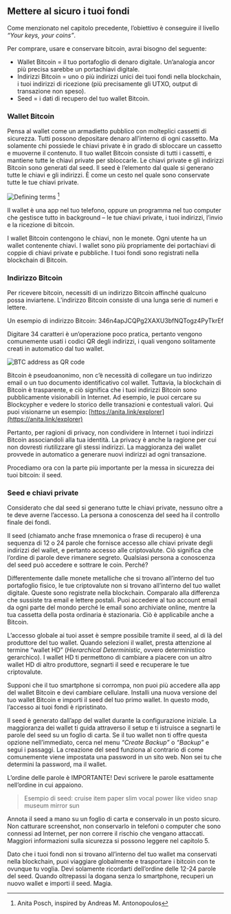 ## Mettere al sicuro i tuoi fondi

Come menzionato nel capitolo precedente, l’obiettivo è conseguire il livello _“Your keys, your coins”_.

Per comprare, usare e conservare bitcoin, avrai bisogno del seguente:

* Wallet Bitcoin = il tuo portafoglio di denaro digitale. Un’analogia ancor più precisa sarebbe un portachiavi digitale.
* Indirizzi Bitcoin = uno o più indirizzi unici dei tuoi fondi nella blockchain, i tuoi indirizzi di ricezione (più precisamente gli UTXO, output di transazione non speso).
* Seed = i dati di recupero del tuo wallet Bitcoin.

### Wallet Bitcoin
Pensa al wallet come un armadietto pubblico con molteplici cassetti di sicurezza. Tutti possono depositare denaro all’interno di ogni cassetto. Ma solamente chi possiede le chiavi private è in grado di sbloccare un cassetto e muoverne il contenuto. Il tuo wallet Bitcoin consiste di tutti i cassetti, e mantiene tutte le chiavi private per sbloccarle. Le chiavi private e gli indirizzi Bitcoin sono generati dal seed. Il seed è l’elemento dal quale si generano tutte le chiavi e gli indirizzi. È come un cesto nel quale sono conservate tutte le tue chiavi private.

![Defining terms](assets/_seed-postbox.png) [^69]

Il wallet è una app nel tuo telefono, oppure un programma nel tuo computer che gestisce tutto in background – le tue chiavi private, i tuoi indirizzi, l’invio e la ricezione di bitcoin.

I wallet Bitcoin contengono le chiavi, non le monete. Ogni utente ha un wallet contenente chiavi. I wallet sono più propriamente dei portachiavi di coppie di chiavi private e pubbliche. I tuoi fondi sono registrati nella blockchain di Bitcoin.

### Indirizzo Bitcoin
Per ricevere bitcoin, necessiti di un indirizzo Bitcoin affinché qualcuno possa inviartene. L’indirizzo Bitcoin consiste di una lunga serie di numeri e lettere.

Un esempio di indirizzo Bitcoin: 346n4apJCQPg2XAXU3bfNQTogz4PyTkrEf

Digitare 34 caratteri è un’operazione poco pratica, pertanto vengono comunemente usati i codici QR degli indirizzi, i quali vengono solitamente creati in automatico dal tuo wallet.

![BTC address as QR code](assets/_address-book.PNG)

Bitcoin è pseudoanonimo, non c’è necessità di collegare un tuo indirizzo email o un tuo documento identificativo col wallet. Tuttavia, la blockchain di Bitcoin è trasparente, e ciò significa che i tuoi indirizzi Bitcoin sono pubblicamente visionabili in Internet. Ad esempio, le puoi cercare su Blockcypher e vedere lo storico delle transazioni e contestuali valori. Qui puoi visionarne un esempio: [https://anita.link/explorer](https://anita.link/explorer)

Pertanto, per ragioni di privacy, non condividere in Internet i tuoi indirizzi Bitcoin associandoli alla tua identità. La privacy è anche la ragione per cui non dovresti riutilizzare gli stessi indirizzi. La maggioranza dei wallet provvede in automatico a generare nuovi indirizzi ad ogni transazione.

Procediamo ora con la parte più importante per la messa in sicurezza dei tuoi bitcoin: il seed.

### Seed e chiavi private

Considerato che dal seed si generano tutte le chiavi private, nessuno oltre a te deve averne l’accesso. La persona a conoscenza del seed ha il controllo finale dei fondi.

Il seed (chiamato anche frase mnemonica o frase di recupero) è una sequenza di 12 o 24 parole che fornisce accesso alle chiavi private degli indirizzi del wallet, e pertanto accesso alle criptovalute. Ciò significa che l’ordine di parole deve rimanere segreto. Qualsiasi persona a conoscenza del seed può accedere e sottrare le coin. Perché?

Differentemente dalle monete metalliche che si trovano all’interno del tuo portafoglio fisico, le tue criptovalute non si trovano all’interno del tuo wallet digitale. Queste sono registrate nella blockchain. Comparalo alla differenza che sussiste tra email e lettere postali. Puoi accedere al tuo account email da ogni parte del mondo perché le email sono archiviate online, mentre la tua cassetta della posta ordinaria è stazionaria. Ciò è applicabile anche a Bitcoin.

L’accesso globale ai tuoi asset è sempre possibile tramite il seed, al di là del produttore del tuo wallet. Quando selezioni il wallet, presta attenzione al termine “wallet HD” (_Hierarchical Deterministic_, ovvero deterministico gerarchico). I wallet HD ti permettono di cambiare a piacere con un altro wallet HD di altro produttore, segnarti il seed e recuperare le tue criptovalute.

Supponi che il tuo smartphone si corrompa, non puoi più accedere alla app del wallet Bitcoin e devi cambiare cellulare. Installi una nuova versione del tuo wallet Bitcoin e importi il seed del tuo primo wallet. In questo modo, l’accesso ai tuoi fondi è ripristinato.

Il seed è generato dall’app del wallet durante la configurazione iniziale. La maggioranza dei wallet ti guida attraverso il setup e ti istruisce a segnarti le parole del seed su un foglio di carta. Se il tuo wallet non ti offre questa opzione nell’immediato, cerca nel menu _“Create Backup”_ o _“Backup”_ e segui i passaggi. La creazione del seed funziona al contrario di come comunemente viene impostata una password in un sito web. Non sei tu che determini la password, ma il wallet.

L’ordine delle parole è IMPORTANTE! Devi scrivere le parole esattamente nell’ordine in cui appaiono.

> Esempio di seed: cruise item paper slim vocal power like video snap museum mirror sun

Annota il seed a mano su un foglio di carta e conservalo in un posto sicuro. Non catturare screenshot, non conservarlo in telefoni o computer che sono connessi ad Internet, per non correre il rischio che vengano attaccati. Maggiori informazioni sulla sicurezza si possono leggere nel capitolo 5.

Dato che i tuoi fondi non si trovano all’interno del tuo wallet ma conservati nella blockchain, puoi viaggiare globalmente e trasportare i bitcoin con te ovunque tu voglia. Devi solamente ricordarti dell’ordine delle 12-24 parole del seed. Quando oltrepassi la dogana senza lo smartphone, recuperi un nuovo wallet e importi il seed. Magia.

[^69]: Anita Posch, inspired by Andreas M. Antonopoulos
